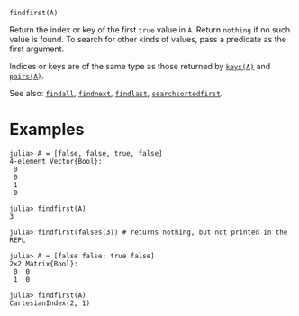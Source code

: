 ```
findfirst(A)
```

Return the index or key of the first `true` value in `A`. Return `nothing` if no such value is found. To search for other kinds of values, pass a predicate as the first argument.

Indices or keys are of the same type as those returned by [`keys(A)`](@ref) and [`pairs(A)`](@ref).

See also: [`findall`](@ref), [`findnext`](@ref), [`findlast`](@ref), [`searchsortedfirst`](@ref).

# Examples

```jldoctest
julia> A = [false, false, true, false]
4-element Vector{Bool}:
 0
 0
 1
 0

julia> findfirst(A)
3

julia> findfirst(falses(3)) # returns nothing, but not printed in the REPL

julia> A = [false false; true false]
2×2 Matrix{Bool}:
 0  0
 1  0

julia> findfirst(A)
CartesianIndex(2, 1)
```
